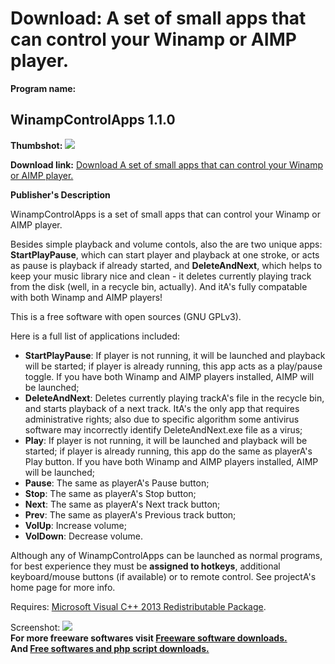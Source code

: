 # Download: A set of small apps that can control your Winamp or AIMP player.

**Program name:**

## WinampControlApps 1.1.0

  
**Thumbshot:** ![](http://www.freewarefiles.com/screenshot/nopic.gif)   
  
**Download link:** [Download A set of small apps that can control your Winamp or AIMP player.](http://freesoftwares.boysofts.com/WinampControlApps_program_74766.html)  
  


**Publisher's Description**  
  


WinampControlApps is a set of small apps that can control your Winamp or AIMP player. 

Besides simple playback and volume contols, also the are two unique apps: **StartPlayPause**, which can start player and playback at one stroke, or acts as pause is playback if already started, and **DeleteAndNext**, which helps to keep your music library nice and clean - it deletes currently playing track from the disk (well, in a recycle bin, actually). And itA's fully compatable with both Winamp and AIMP players!

This is a free software with open sources (GNU GPLv3). 

Here is a full list of applications included:

  * **StartPlayPause**: If player is not running, it will be launched and playback will be started; if player is already running, this app acts as a play/pause toggle. If you have both Winamp and AIMP players installed, AIMP will be launched;
  * **DeleteAndNext**: Deletes currently playing trackA's file in the recycle bin, and starts playback of a next track. ItA's the only app that requires administrative rights; also due to specific algorithm some antivirus software may incorrectly identify DeleteAndNext.exe file as a virus;
  * **Play**: If player is not running, it will be launched and playback will be started; if player is already running, this app do the same as playerA's Play button. If you have both Winamp and AIMP players installed, AIMP will be launched;
  * **Pause**: The same as playerA's Pause button;
  * **Stop**: The same as playerA's Stop button;
  * **Next**: The same as playerA's Next track button;
  * **Prev**: The same as playerA's Previous track button;
  * **VolUp**: Increase volume;
  * **VolDown**: Decrease volume.

Although any of WinampControlApps can be launched as normal programs, for best experience they must be **assigned to hotkeys**, additional keyboard/mouse buttons (if available) or to remote control. See projectA's home page for more info.

Requires: [Microsoft Visual C++ 2013 Redistributable Package](http://www.microsoft.com/en-us/download/details.aspx?id=40784). 

  
  
Screenshot: ![](http://www.freewarefiles.com/screenshot/nopic.gif)   
**For more freeware softwares visit [Freeware software downloads.](http://freesoftwares.boysofts.com/)**   
**And [Free softwares and php script downloads.](http://www.boysofts.com/)**
